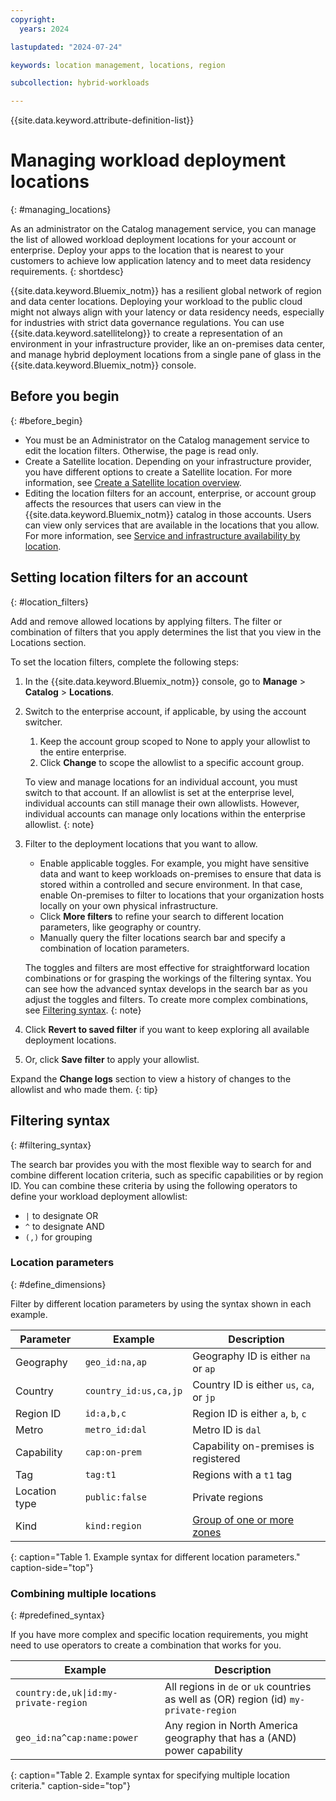 ```yaml
---
copyright:
  years: 2024

lastupdated: "2024-07-24"

keywords: location management, locations, region

subcollection: hybrid-workloads

---
```


{{site.data.keyword.attribute-definition-list}}


# Managing workload deployment locations
{: #managing_locations}

As an administrator on the Catalog management service, you can manage the list of allowed workload deployment locations for your account or enterprise. Deploy your apps to the location that is nearest to your customers to achieve low application latency and to meet data residency requirements.
{: shortdesc}

{{site.data.keyword.Bluemix_notm}} has a resilient global network of region and data center locations. Deploying your workload to the public cloud might not always align with your latency or data residency needs, especially for industries with strict data governance regulations. You can use {{site.data.keyword.satellitelong}} to create a representation of an environment in your infrastructure provider, like an on-premises data center, and manage hybrid deployment locations from a single pane of glass in the {{site.data.keyword.Bluemix_notm}} console.

## Before you begin
{: #before_begin}

- You must be an Administrator on the Catalog management service to edit the location filters. Otherwise, the page is read only.
- Create a Satellite location. Depending on your infrastructure provider, you have different options to create a Satellite location. For more information, see [Create a Satellite location overview](/docs/satellite?topic=satellite-locations).
- Editing the location filters for an account, enterprise, or account group affects the resources that users can view in the {{site.data.keyword.Bluemix_notm}} catalog in those accounts. Users can view only services that are available in the locations that you allow. For more information, see [Service and infrastructure availability by location](/docs/overview?topic=overview-services_region).

## Setting location filters for an account
{: #location_filters}

Add and remove allowed locations by applying filters. The filter or combination of filters that you apply determines the list that you view in the Locations section.

To set the location filters, complete the following steps:

1. In the {{site.data.keyword.Bluemix_notm}} console, go to **Manage** > **Catalog** > **Locations**.
1. Switch to the enterprise account, if applicable, by using the account switcher.
   1. Keep the account group scoped to None to apply your allowlist to the entire enterprise.
   1. Click **Change** to scope the allowlist to a specific account group.

   To view and manage locations for an individual account, you must switch to that account. If an allowlist is set at the enterprise level, individual accounts can still manage their own allowlists. However, individual accounts can manage only locations within the enterprise allowlist.
   {: note}

1. Filter to the deployment locations that you want to allow.
   * Enable applicable toggles. For example, you might have sensitive data and want to keep workloads on-premises to ensure that data is stored within a controlled and secure environment. In that case, enable On-premises to filter to locations that your organization hosts locally on your own physical infrastructure.
   * Click **More filters** to refine your search to different location parameters, like geography or country.
   * Manually query the filter locations search bar and specify a combination of location parameters.

   The toggles and filters are most effective for straightforward location combinations or for grasping the workings of the filtering syntax. You can see how the advanced syntax develops in the search bar as you adjust the toggles and filters. To create more complex combinations, see [Filtering syntax](/docs/hybrid-workloads?topic=hybrid-workloads-managing_locations#filtering_syntax).
   {: note}



1. Click **Revert to saved filter** if you want to keep exploring all available deployment locations.
1. Or, click **Save filter** to apply your allowlist.

Expand the **Change logs** section to view a history of changes to the allowlist and who made them.
{: tip}

## Filtering syntax
{: #filtering_syntax}

The search bar provides you with the most flexible way to search for and combine different location criteria, such as specific capabilities or by region ID. You can combine these criteria by using the following operators to define your workload deployment allowlist:
* `|` to designate OR
* `^` to designate AND
* `(,)` for grouping

### Location parameters
{: #define_dimensions}

Filter by different location parameters by using the syntax shown in each example.

| Parameter                          | Example                          | Description                                    |
|------------------------------------|----------------------------------|------------------------------------------------|
| Geography                          | `geo_id:na,ap`                   | Geography ID is either `na` or `ap`            |
| Country                            | `country_id:us,ca,jp`            | Country ID is either `us`, `ca`, or `jp`       |
| Region ID                          | `id:a,b,c`                       | Region ID is either `a`, `b`, `c`              |
| Metro                              | `metro_id:dal`                   | Metro ID is `dal`                              |
| Capability                         | `cap:on-prem`                    | Capability on-premises is registered               |
| Tag                                | `tag:t1`                         | Regions with a `t1` tag                        |
| Location type                      | `public:false`                   | Private regions                                |
| Kind                               | `kind:region`                    | [Group of one or more zones](/docs/overview?topic=overview-locations#table-mzr)|
{: caption="Table 1. Example syntax for different location parameters." caption-side="top"}

### Combining multiple locations
{: #predefined_syntax}

If you have more complex and specific location requirements, you might need to use operators to create a combination that works for you.

| Example                  | Description                                                             |
|--------------------------|-------------------------------------------------------------------------|
| `country:de,uk\|id:my-private-region`    | All regions in `de` or `uk` countries as well as (OR) region (id) `my-private-region`|
| `geo_id:na^cap:name:power` | Any region in North America geography that has a (AND) power capability |
{: caption="Table 2. Example syntax for specifying multiple location criteria." caption-side="top"}
